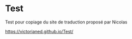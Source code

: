 # Test
Test pour copiage du site de traduction proposé par Nicolas 

https://victorianed.github.io/Test/
